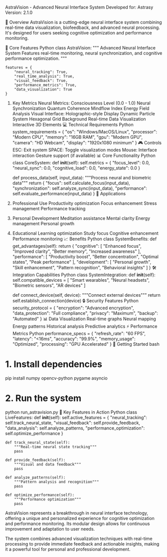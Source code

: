 AstraVision - Advanced Neural Interface System
Developed for: Astrasy Version: 2.1.0

🚀 Overview
AstraVision is a cutting-edge neural interface system combining real-time data visualization, biofeedback, and advanced neural processing. It's designed for users seeking cognitive optimization and performance monitoring.

🌟 Core Features
Python
class AstraVision:
    """
    Advanced Neural Interface System
    Features real-time monitoring, neural synchronization,
    and cognitive performance optimization.
    """
    
    features = {
        "neural_tracking": True,
        "real_time_analysis": True,
        "visual_feedback": True,
        "performance_metrics": True,
        "data_visualization": True
    }
1. Key Metrics
Neural Metrics:
Consciousness Level (0.0 - 1.0)
Neural Synchronization
Quantum Coherence
Mindflow Index
Energy Field Analysis
Visual Interface:
Holographic-style Display
Dynamic Particle System
Hexagonal Grid Background
Real-time Data Visualization
Interactive 3D Elements
💻 Technical Requirements
Python
system_requirements = {
    "os": "Windows/MacOS/Linux",
    "processor": "Modern CPU",
    "memory": "16GB RAM",
    "gpu": "Modern GPU",
    "camera": "HD Webcam",
    "display": "1920x1080 minimum"
}
🎮 Controls
ESC: Exit system
SPACE: Toggle visualization modes
Mouse: Interface interaction
Gesture support (if available)
📊 Core Functionality
Python
class CoreSystem:
    def __init__(self):
        self.metrics = {
            "focus_level": 0.0,
            "neural_sync": 0.0,
            "cognitive_load": 0.0,
            "energy_state": 0.0
        }
        
    def process_data(self, input_data):
        """Process neural and biometric data"""
        return {
            "focus": self.calculate_focus(input_data),
            "synchronization": self.analyze_sync(input_data),
            "performance": self.evaluate_performance(input_data)
        }
🔧 Applications
1. Professional Use
Productivity optimization
Focus enhancement
Stress management
Performance tracking
2. Personal Development
Meditation assistance
Mental clarity
Energy management
Personal growth
3. Educational
Learning optimization
Study focus
Cognitive enhancement
Performance monitoring
📈 Benefits
Python
class SystemBenefits:
    def get_advantages(self):
        return {
            "cognitive": [
                "Enhanced focus",
                "Improved clarity",
                "Better memory",
                "Increased awareness"
            ],
            "performance": [
                "Productivity boost",
                "Better concentration",
                "Optimal states",
                "Peak performance"
            ],
            "development": [
                "Personal growth",
                "Skill enhancement",
                "Pattern recognition",
                "Behavioral insights"
            ]
        }
🛠️ Integration Capabilities
Python
class SystemIntegration:
    def __init__(self):
        self.compatible_devices = [
            "Smart wearables",
            "Neural headsets",
            "Biometric sensors",
            "AR devices"
        ]
        
    def connect_device(self, device):
        """Connect external devices"""
        return self.establish_connection(device)
🔒 Security Features
Python
security_protocol = {
    "encryption": "Advanced encryption",
    "data_protection": "Full compliance",
    "privacy": "Maximum",
    "backup": "Automated"
}
📊 Data Visualization
Real-time graphs
Neural mapping
Energy patterns
Historical analysis
Predictive analytics
⚡ Performance Metrics
Python
performance_specs = {
    "refresh_rate": "60 FPS",
    "latency": "<16ms",
    "accuracy": "99.9%",
    "memory_usage": "Optimized",
    "processing": "GPU Accelerated"
}
🎯 Getting Started
bash
# 1. Install dependencies
pip install numpy opencv-python pygame asyncio

# 2. Run the system
python run_astravision.py
💫 Key Features in Action
Python
class LiveFeatures:
    def __init__(self):
        self.active_features = {
            "neural_tracking": self.track_neural_state,
            "visual_feedback": self.provide_feedback,
            "data_analysis": self.analyze_patterns,
            "performance_optimization": self.optimize_performance
        }
    
    def track_neural_state(self):
        """Real-time neural state tracking"""
        pass
    
    def provide_feedback(self):
        """Visual and data feedback"""
        pass
    
    def analyze_patterns(self):
        """Pattern analysis and recognition"""
        pass
    
    def optimize_performance(self):
        """Performance optimization"""
        pass
AstraVision represents a breakthrough in neural interface technology, offering a unique and personalized experience for cognitive optimization and performance monitoring. Its modular design allows for continuous improvement and adaptation to user needs.

The system combines advanced visualization techniques with real-time processing to provide immediate feedback and actionable insights, making it a powerful tool for personal and professional development.

